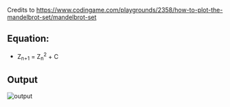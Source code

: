 Credits to https://www.codingame.com/playgrounds/2358/how-to-plot-the-mandelbrot-set/mandelbrot-set

## Equation:
- Z<sub>n+1</sub> = Z<sub>n</sub><sup>2</sup> + C

## Output
![output](https://github.com/Robert-Rendell/mandelbrot-set/assets/11077105/6f2bba5e-eea1-4653-b062-9a9a41738708)
